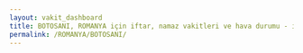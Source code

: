 ```yaml
---
layout: vakit_dashboard
title: BOTOSANI, ROMANYA için iftar, namaz vakitleri ve hava durumu - ilçe/eyalet seç
permalink: /ROMANYA/BOTOSANI/
---
```


<script type="text/javascript">
  var GLOBAL_COUNTRY = 'ROMANYA';
  var GLOBAL_CITY = 'BOTOSANI';
  var GLOBAL_STATE = '';
  var lat = 72;
  var lon = 21;
</script>
